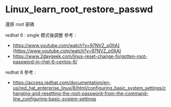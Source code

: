 # Linux_learn_root_restore_passwd
還原 root 密碼

redhat 6 :  single 模式後調整
參考 : 
* https://www.youtube.com/watch?v=97NVZ_p0ltA](https://www.youtube.com/watch?v=97NVZ_p0ltA)
* https://www.2daygeek.com/linux-reset-change-forgotten-root-password-in-rhel-6-centos-6/

redhat 8
參考 : 
* https://access.redhat.com/documentation/en-us/red_hat_enterprise_linux/8/html/configuring_basic_system_settings/changing-and-resetting-the-root-password-from-the-command-line_configuring-basic-system-settings
